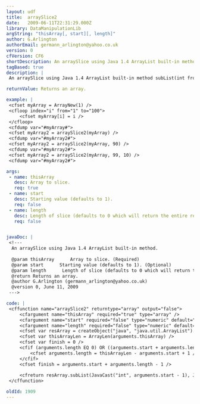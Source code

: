 ```yaml
---
layout: udf
title:  arraySlice2
date:   2009-06-11T22:31:29.000Z
library: DataManipulationLib
argString: "thisArray[, start][, length]"
author: G.Arlington
authorEmail: germann_arlington@yahoo.co.uk
version: 0
cfVersion: CF6
shortDescription: An arraySlice using Java 1.4 ArrayList built-in method.
tagBased: true
description: |
 An arraySlice using Java 1.4 ArrayList built-in method subList(int from, int to).

returnValue: Returns an array.

example: |
 <cfset myArray = ArrayNew(1) />
 <cfloop index="i" from="1" to="100">
     <cfset myArray[i] = i />
 </cfloop>
 <cfdump var="#myArray#">
 <cfset myArray2 = arraySlice2(myArray) />
 <cfdump var="#myArray2#">
 <cfset myArray2 = arraySlice2(myArray, 90) />
 <cfdump var="#myArray2#">
 <cfset myArray2 = arraySlice2(myArray, 99, 10) />
 <cfdump var="#myArray2#">

args:
 - name: thisArray
   desc: Array to slice.
   req: true
 - name: start
   desc: Starting value (defaults to 1).
   req: false
 - name: length
   desc: Length of slice (defaults to 0 which will return the entire rest of the items after the start value).
   req: false


javaDoc: |
 <!---
  An arraySlice using Java 1.4 ArrayList built-in method.
  
  @param thisArray      Array to slice. (Required)
  @param start      Starting value (defaults to 1). (Optional)
  @param length      Length of slice (defaults to 0 which will return the entire rest of the items after the start value). (Optional)
  @return Returns an array. 
  @author G.Arlington (germann_arlington@yahoo.co.uk) 
  @version 0, June 11, 2009 
 --->

code: |
 <cffunction name="arraySlice2" returntype="array" output="false">
     <cfargument name="thisArray" required="true" type="array" />
     <cfargument name="start" required="false" type="numeric" default="1" />
     <cfargument name="length" required="false" type="numeric" default="0" />
     <cfset var resArray = createObject("java", "java.util.ArrayList").Init(arguments.thisArray) />
     <cfset var thisArrayLen = ArrayLen(arguments.thisArray) />
     <cfset var finish = 0 />
     <cfif (arguments.length EQ 0) OR ((arguments.start + arguments.length - 1) GT thisArrayLen)>
         <cfset arguments.length = thisArrayLen - arguments.start + 1 />
     </cfif>
     <cfset finish = arguments.start + arguments.length - 1 />
 
     <cfreturn resArray.subList(JavaCast("int", arguments.start - 1), JavaCast("int", finish)) />
 </cffunction>

oldId: 1909
---
```


